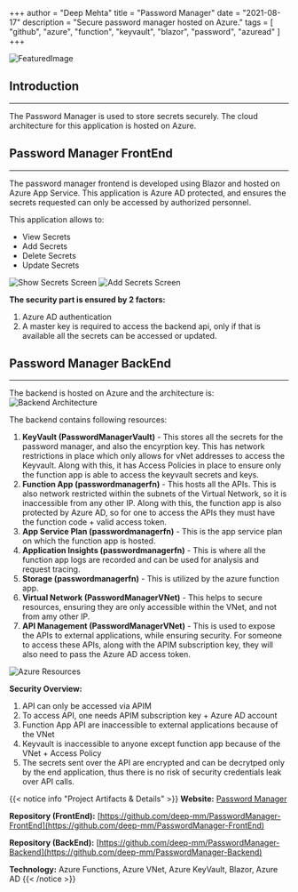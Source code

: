 +++
author = "Deep Mehta"
title = "Password Manager"
date = "2021-08-17"
description = "Secure password manager hosted on Azure."
tags = [
    "github",
    "azure",
    "function",
    "keyvault",
    "blazor",
    "password",
    "azuread"
]
+++

![FeaturedImage](/images/projects/pass_main_screen.png)

## Introduction

---

The Password Manager is used to store secrets securely. The cloud architecture for this application is hosted on Azure.

## Password Manager FrontEnd

---

The password manager frontend is developed using Blazor and hosted on Azure App Service. This application is Azure AD protected, and ensures the secrets requested can only be accessed by authorized personnel.

This application allows to:

- View Secrets
- Add Secrets
- Delete Secrets
- Update Secrets

![Show Secrets Screen](/images/projects/pass_second_screen.png)
![Add Secrets Screen](/images/projects/pass_third_screen.png)

**The security part is ensured by 2 factors:**

1. Azure AD authentication
2. A master key is required to access the backend api, only if that is available all the secrets can be accessed or updated.

## Password Manager BackEnd

---

The backend is hosted on Azure and the architecture is:
![Backend Architecture](/images/projects/pass_backend_1.png)

The backend contains following resources:
1. **KeyVault (PasswordManagerVault)** - This stores all the secrets for the password manager, and also the encyrption key. This has network restrictions in place which only allows for vNet addresses to access the Keyvault. Along with this, it has Access Policies in place to ensure only the function app is able to access the keyvault secrets and keys.
2. **Function App (passwordmanagerfn)** - This hosts all the APIs. This is also network restricted within the subnets of the Virtual Network, so it is inaccessible from any other IP. Along with this, the function app is also protected by Azure AD, so for one to access the APIs they must have the function code + valid access token.
3. **App Service Plan (passwordmanagerfn)** - This is the app service plan on which the function app is hosted.
4. **Application Insights (passwordmanagerfn)** - This is where all the function app logs are recorded and can be used for analysis and request tracing.
5. **Storage (passwordmanagerfn)** - This is utilized by the azure function app.
6. **Virtual Network (PasswordManagerVNet)** - This helps to secure resources, ensuring they are only accessible within the VNet, and not from amy other IP.
7. **API Management (PasswordManagerVNet)** - This is used to expose the APIs to external applications, while ensuring security. For someone to access these APIs, along with the APIM subscription key, they will also need to pass the Azure AD access token.

![Azure Resources](/images/projects/pass_backend_2.png)

**Security Overview:**

1. API can only be accessed via APIM
2. To access API, one needs APIM subscription key + Azure AD account
3. Function App API are inaccessible to external applications because of the VNet
4. Keyvault is inaccessible to anyone except function app because of the VNet + Access Policy
5. The secrets sent over the API are encrypted and can be decrytped only by the end application, thus there is no risk of security credentials leak over API calls.

{{< notice info "Project Artifacts & Details" >}}
**Website:** [Password Manager](https://thepasswordmanager.in/)

**Repository (FrontEnd):** [https://github.com/deep-mm/PasswordManager-FrontEnd](https://github.com/deep-mm/PasswordManager-FrontEnd)

**Repository (BackEnd):** [https://github.com/deep-mm/PasswordManager-Backend](https://github.com/deep-mm/PasswordManager-Backend)

**Technology:** Azure Functions, Azure VNet, Azure KeyVault, Blazor, Azure AD
{{< /notice >}}
